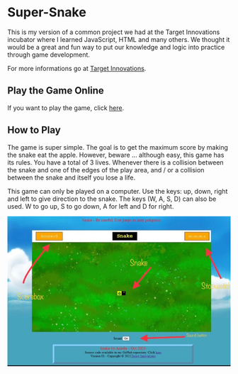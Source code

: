 # Super-Snake

This is my version of a common project we had at the Target Innovations incubator where I learned JavaScript, HTML and many others. We thought it would be a great and fun way to put our knowledge and logic into practice through game development.

For more informations go at [Target Innovations](https://www.target-innovations.com/).

## Play the Game Online

If you want to play the game, click [here](https://www.target-innovations.com/projects/arielle/super-snake/index.html).

## How to Play

The game is super simple. The goal is to get the maximum score by making the snake eat the apple.
However, beware ... although easy, this game has its rules. You have a total of 3 lives. Whenever there is a collision between the snake and one of the edges of the play area, and / or a collision between the snake and itself you lose a life. 

This game can only be played on a computer. Use the keys: up, down, right and left to give direction to the snake. 
The keys (W, A, S, D) can also be used. W to go up, S to go down, A for left and D for right.

![this is an image of the game](https://github.com/Arielle-de-Madet/Super-Snake/blob/main/assets/screenshot1.jpeg)
